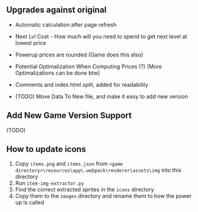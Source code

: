 ## Upgrades against original

- Automatic calculation after page refresh

- Next Lvl Cost - How much will you need to spend to get next level at lowest price

- Powerup prices are rounded (Game does this also)

- Potential Optimalization When Computing Prices (?) (More Optimalizations can be done btw)

- Comments and index.html split, added for readability

- (TODO) Move Data To New file, and make it easy to add new version

## Add New Game Version Support

(TODO)

## How to update icons

1. Copy `items.png` and `items.json` from `<game directory>\resources\app\.webpack\renderer\assets\img` into this directory
2. Run `item-img-extractor.py`
3. Find the correct extracted sprites in the `icons` directory
4. Copy them to the `images` directory and rename them to how the power up is called

